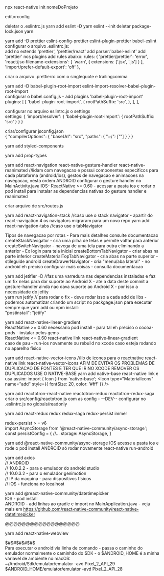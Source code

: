 npx react-native init nomeDoProjeto

editorconfig

deletar o .eslintrc.js
yarn add eslint -D
yarn eslint --init
deletar package-lock.json
yarn

yarn add -D prettier eslint-config-prettier eslint-plugin-prettier babel-eslint <br />
configurar o arquivo .eslintrc.js: <br />
  add no extends 'prettier', 'prettier/react'
  add parser:'babel-eslint'
  add 'prettier' nos plugins
  add rules abaixo:
  rules: {
      'prettier/prettier': 'error',
      'react/jsx-filename-extensions': [
        'warn',
        {
          extensions: ['.jsx', '.js']
        }
      ],
      'import/prefer-default-export': 'off'
    },

criar o arquivo .prettierrc com o singlequote e trailingcomma


yarn add -D babel-plugin-root-import eslint-import-resolver-babel-plugin-root-import <br/>
configurar o babel.config.js - add plugins 'babel-plugin-root-import' <br/>
plugins: [
  [
    'babel-plugin-root-import',
    {
      rootPathSuffix: 'src',
    },
  ],
],

configurar no arquivo eslintrc.js o settings <br/>
settings: {
  'import/resolver': {
    'babel-plugin-root-import': {
      rootPathSuffix: 'src'
    }
  }
}

criar/configurar jsconfig.json <br/>
{
  "compilerOptions": {
    "baseUrl": "src",
    "paths": {
      "~/*": ["*"]
    }
  }
}

yarn add styled-components

yarn add prop-types

yarn add react-navigation react-native-gesture-handler react-native-reanimated
//lidam com navegacao e possui componentes específicos para cada plataforma (android/ios), gestos de navegacao e animacoes na navegacao, nesta ordem
ANDROID configurar o gesture handler no MainActivity.java
IOS- ReactNative >= 0.60 - acessar a pasta ios e rodar o pod install para instalar as dependencias nativas do gesture handler e reanimated

criar arquivo de src/routes.js

yarn add react-navigation-stack //caso use o stack navigator - apartir do react-navigation 4 os navigators migraram para um novo repo
yarn add react-navigation-tabs //caso use o tabNavigator

Tipos de navegacao por rotas - Para mais detalhes consulte documentacao
createStackNavigator - cria uma pilha de telas e permite voltar para anterior
createSwitchNavigator - navega de uma tela para outra eliminando a anterior - Ex login para tela inicial
createBottomTabNavigator - criar abas na parte inferior
createMaterialTopTabNavigator - cria abas na parte superior - stileguide android
createDrawerNavigator - cria "menu/aba lateral" - no android eh preciso configurar mais coisas - consulta documentacao

yarn add jetifier -D //faz uma varredura nas dependencias instaladas e faz um fix nelas para dar suporte ao Android X - ate a data deste commit a gesture-handler ainda nao dava suporte ao Android X - por isso a necessidade do jefity <br/>
yarn run jetify // para rodar o fix - deve rodar isso a cada add de libs - podemos automatizar criando um script no packgage.json para executar sempre que yarn add ou npm install: <br/>
"postinstall": "jetify"

yarn add react-native-linear-gradient <br />
ReactNative >= 0.60 necessario pod install - para tal eh preciso o cocoa-pods - instalar pelos gems<br/>
ReactNative <= 0.60 react-native link react-native-linear-gradient <br/>
caso de pau - run-ios novamente ou rebuild no xcode caso esteja rodando no aparelho físico

yarn add react-native-vector-icons //lib de icones para o reactnative
react-native link react-native-vector-icons
AFIM DE EVITAR OS PROBLEMAS DE DUPLICACAO DE FONTES E TER QUE IR NO XCODE REMOVER OS DUPLICADOS USE O NATIVE-BASE
yarn add native-base
react-native link
e usa assim:
import { Icon } from 'native-base';
<Icon type="MaterialIcons" name="add" style={{ fontSize: 20, color: '#fff' }} />




yarn add reactotron-react-native reactotron-redux reactotron-redux-saga
criar o src/config/reactotron.js com as config - --DEV-- configurar no .eslintrc.js no globals/readonly


yarn add react-redux redux redux-saga redux-persist immer

redux-persist > = v6 <br/>
import AsyncStorage from '@react-native-community/async-storage';  <br/>
const persistConfig = {
  //...
  storage: AsyncStorage,
}

yarn add @react-native-community/async-storage
IOS acesse a pasta ios e rode o pod install
ANDROID só rodar novamente react-native run-android


yarn add axios <br/>
// ANDROID <br/>
  // 10.0.2.2 - para o emulador do android studio <br/>
  // 10.0.3.2 - para o emulador genimotion <br/>
  // IP da maquina - para dispositivos físicos <br/>
// iOS - funciona no localhost


yarn add @react-native-community/datetimepicker <br />
IOS - pod install <br />
ANDROID - add linhas ao gradle e import no MainApplication.java - veja mais em https://github.com/react-native-community/react-native-datetimepicker





@@@@@@@@@@@@@@@@@@



yarn add react-native-webview




$#$#$#$#$#$<br/>
Para executar o android via linha de comando - passa o caminho do emulador normalmente o caminhdo do SDK - o $ANDROID_HOME é a minha variavel de ambiente no macOS:<br/>
~/Android/Sdk/emulator/emulator -avd Pixel_2_API_29<br/>
$ANDROID_HOME/emulator/emulator -avd Pixel_2_API_28<br/>
